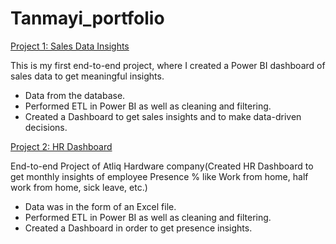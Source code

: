# Tanmayi_portfolio
[Project 1: Sales Data Insights](https://github.com/Tanmayi412003/Salesdata_PowerBi_Dashboard)

This is my first end-to-end project, where I created a Power BI dashboard of sales data to get meaningful insights.

* Data from the database.
* Performed ETL in Power BI as well as cleaning and filtering.
* Created a Dashboard to get sales insights and to make data-driven decisions.

[Project 2: HR Dashboard](https://github.com/Tanmayi412003/hr_dashboard_powerbi)  

End-to-end Project of Atliq Hardware company(Created HR Dashboard to get monthly  insights of employee Presence % like Work from home, half work from home, sick leave, etc.)

* Data was in the form of an Excel file.
* Performed ETL in Power BI as well as cleaning and filtering.
* Created a Dashboard in order to get presence insights.
